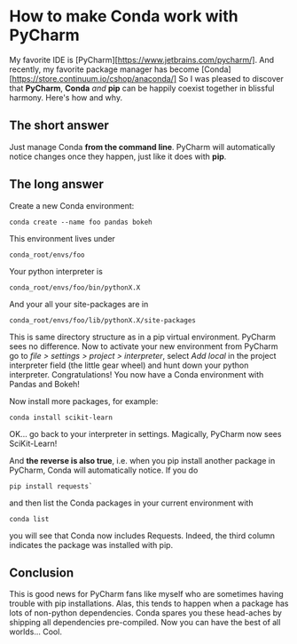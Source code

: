 # How to make Conda work with PyCharm

My favorite IDE is [PyCharm][https://www.jetbrains.com/pycharm/]. And recently, my favorite package manager has become [Conda][https://store.continuum.io/cshop/anaconda/] So I was pleased to discover that __PyCharm__, __Conda__ *and* __pip__ can be happily coexist together in blissful harmony. Here's how and why.

## The short answer

Just manage Conda __from the command line__. PyCharm will automatically notice changes once they happen, just like it does with __pip__.

## The long answer

Create a new Conda environment:

	conda create --name foo pandas bokeh

This environment lives under 

	conda_root/envs/foo

Your python interpreter is 

	conda_root/envs/foo/bin/pythonX.X

And your all your site-packages are in 

	conda_root/envs/foo/lib/pythonX.X/site-packages

This is same directory structure as in a pip virtual environment. PyCharm sees no difference. Now to activate your new environment from PyCharm go to *file > settings > project > interpreter*, select *Add local* in the project interpreter field (the little gear wheel) and hunt down your python interpreter. Congratulations! You now have a Conda environment with Pandas and Bokeh!

Now install more packages, for example:

	conda install scikit-learn

OK... go back to your interpreter in settings. Magically, PyCharm now sees SciKit-Learn!

And __the reverse is also true__, i.e. when you pip install another package in PyCharm, Conda will automatically notice. If you do 

	pip install requests`

and then list the Conda packages in your current environment with 

	conda list

you will see that Conda now includes Requests. Indeed, the third column indicates the package was installed with pip.

## Conclusion

This is good news for PyCharm fans like myself who are sometimes having trouble with pip installations. Alas, this tends to happen when a package has lots of non-python dependencies. Conda spares you these head-aches by shipping all dependencies pre-compiled. Now you can have the best of all worlds... Cool.
